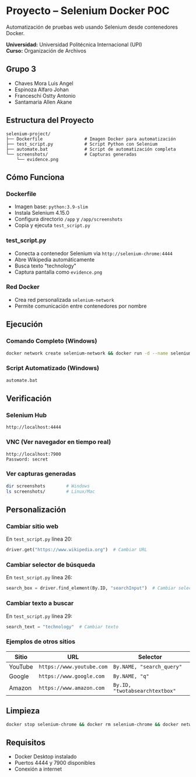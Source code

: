 # Proyecto  – Selenium Docker POC
Automatización de pruebas web usando Selenium desde contenedores Docker.

**Universidad:** Universidad Politécnica Internacional (UPI)  
**Curso:** Organización de Archivos  

## Grupo 3
- Chaves Mora Luis Angel
- Espinoza Alfaro Johan  
- Franceschi Ostty Antonio
- Santamaria Allen Akane

## Estructura del Proyecto

```
selenium-project/
├── Dockerfile                # Imagen Docker para automatización
├── test_script.py            # Script Python con Selenium
├── automate.bat              # Script de automatización completa
└── screenshots/              # Capturas generadas
    └── evidence.png
```

## Cómo Funciona

### Dockerfile
- Imagen base: `python:3.9-slim`
- Instala Selenium 4.15.0
- Configura directorio `/app` y `/app/screenshots`
- Copia y ejecuta `test_script.py`

### test_script.py
- Conecta a contenedor Selenium via `http://selenium-chrome:4444`
- Abre Wikipedia automáticamente
- Busca texto "technology"
- Captura pantalla como `evidence.png`

### Red Docker
- Crea red personalizada `selenium-network`
- Permite comunicación entre contenedores por nombre

## Ejecución

### Comando Completo (Windows)
```bash
docker network create selenium-network && docker run -d --name selenium-chrome --network selenium-network -p 4444:4444 -p 7900:7900 selenium/standalone-chrome:latest && timeout 15 && docker build -f Dockerfile -t selenium-automation . && docker run --rm --name automation-test --network selenium-network -v %cd%/screenshots:/app/screenshots selenium-automation
```
### Script Automatizado (Windows)
```bash
automate.bat
```

## Verificación

### Selenium Hub
```
http://localhost:4444
```

### VNC (Ver navegador en tiempo real)
```
http://localhost:7900
Password: secret
```

### Ver capturas generadas
```bash
dir screenshots        # Windows
ls screenshots/        # Linux/Mac
```

## Personalización

### Cambiar sitio web
En `test_script.py` línea 20:
```python
driver.get("https://www.wikipedia.org")  # Cambiar URL
```

### Cambiar selector de búsqueda
En `test_script.py` línea 26:
```python
search_box = driver.find_element(By.ID, "searchInput")  # Cambiar selector
```

### Cambiar texto a buscar
En `test_script.py` línea 29:
```python
search_text = "technology"  # Cambiar texto
```

### Ejemplos de otros sitios

| Sitio | URL | Selector | 
|-------|-----|----------|
| YouTube | `https://www.youtube.com` | `By.NAME, "search_query"` |
| Google | `https://www.google.com` | `By.NAME, "q"` |
| Amazon | `https://www.amazon.com` | `By.ID, "twotabsearchtextbox"` |

## Limpieza

```bash
docker stop selenium-chrome && docker rm selenium-chrome && docker network rm selenium-network
```

## Requisitos

- Docker Desktop instalado
- Puertos 4444 y 7900 disponibles
- Conexión a internet